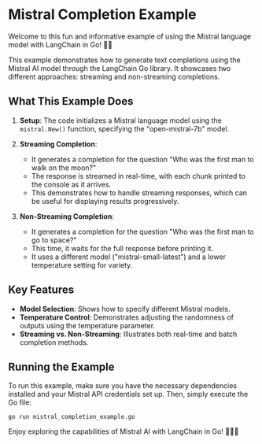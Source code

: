 # Mistral Completion Example

Welcome to this fun and informative example of using the Mistral language model with LangChain in Go! 🚀🌙

This example demonstrates how to generate text completions using the Mistral AI model through the LangChain Go library. It showcases two different approaches: streaming and non-streaming completions.

## What This Example Does

1. **Setup**: The code initializes a Mistral language model using the `mistral.New()` function, specifying the "open-mistral-7b" model.

2. **Streaming Completion**:
   - It generates a completion for the question "Who was the first man to walk on the moon?"
   - The response is streamed in real-time, with each chunk printed to the console as it arrives.
   - This demonstrates how to handle streaming responses, which can be useful for displaying results progressively.

3. **Non-Streaming Completion**:
   - It generates a completion for the question "Who was the first man to go to space?"
   - This time, it waits for the full response before printing it.
   - It uses a different model ("mistral-small-latest") and a lower temperature setting for variety.

## Key Features

- **Model Selection**: Shows how to specify different Mistral models.
- **Temperature Control**: Demonstrates adjusting the randomness of outputs using the temperature parameter.
- **Streaming vs. Non-Streaming**: Illustrates both real-time and batch completion methods.

## Running the Example

To run this example, make sure you have the necessary dependencies installed and your Mistral API credentials set up. Then, simply execute the Go file:

```
go run mistral_completion_example.go
```

Enjoy exploring the capabilities of Mistral AI with LangChain in Go! 🎉👨‍🚀
